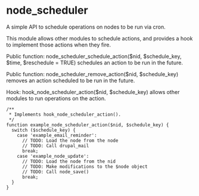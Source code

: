node_scheduler
==============

A simple API to schedule operations on nodes to be run via cron.

This module allows other modules to schedule actions, and provides a hook to implement those actions when they fire.

Public function: node_scheduler_schedule_action($nid, $schedule_key, $time, $reschedule = TRUE) schedules an action to be run in the future.

Public function: node_scheduler_remove_action($nid, $schedule_key) removes an action scheduled to be run in the future.

Hook: hook_node_scheduler_action($nid, $schedule_key) allows other modules to run operations on the action.

    /**
     * Implements hook_node_scheduler_action().
     */
    function example_node_scheduler_action($nid, $schedule_key) {
      switch ($schedule_key) {
        case 'example_email_reminder':
          // TODO: Load the node from the node
          // TODO: Call drupal_mail
          break;
        case 'example_node_update':
          // TODO: Load the node from the nid
          // TODO: Make modifications to the $node object
          // TODO: Call node_save()
          break;
      }
    }
